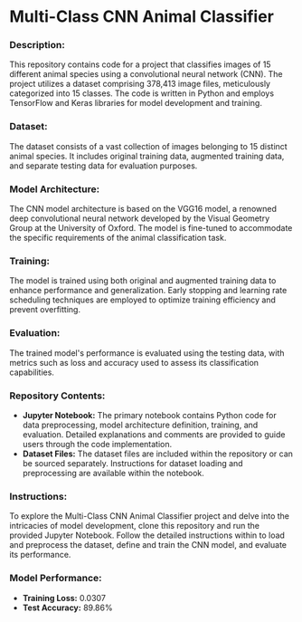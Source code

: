# Multi-Class CNN Animal Classifier

### Description:
This repository contains code for a project that classifies images of 15 different animal species using a convolutional neural network (CNN). The project utilizes a dataset comprising 378,413 image files, meticulously categorized into 15 classes. The code is written in Python and employs TensorFlow and Keras libraries for model development and training.

### Dataset:
The dataset consists of a vast collection of images belonging to 15 distinct animal species. It includes original training data, augmented training data, and separate testing data for evaluation purposes.

### Model Architecture:
The CNN model architecture is based on the VGG16 model, a renowned deep convolutional neural network developed by the Visual Geometry Group at the University of Oxford. The model is fine-tuned to accommodate the specific requirements of the animal classification task.

### Training:
The model is trained using both original and augmented training data to enhance performance and generalization. Early stopping and learning rate scheduling techniques are employed to optimize training efficiency and prevent overfitting.

### Evaluation:
The trained model's performance is evaluated using the testing data, with metrics such as loss and accuracy used to assess its classification capabilities.

### Repository Contents:
- **Jupyter Notebook:** The primary notebook contains Python code for data preprocessing, model architecture definition, training, and evaluation. Detailed explanations and comments are provided to guide users through the code implementation.
- **Dataset Files:** The dataset files are included within the repository or can be sourced separately. Instructions for dataset loading and preprocessing are available within the notebook.

### Instructions:
To explore the Multi-Class CNN Animal Classifier project and delve into the intricacies of model development, clone this repository and run the provided Jupyter Notebook. Follow the detailed instructions within to load and preprocess the dataset, define and train the CNN model, and evaluate its performance.

### Model Performance:
- **Training Loss:** 0.0307
- **Test Accuracy:** 89.86%

